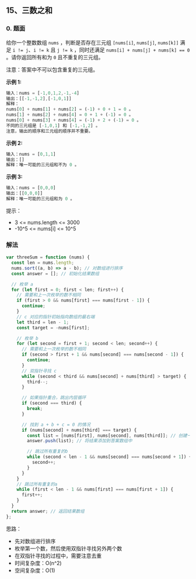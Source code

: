 ## 15、三数之和

### 0. 题面

给你一个整数数组 `nums` ，判断是否存在三元组 `[nums[i]`, `nums[j]`, `nums[k]]` 满足 `i != j`、`i != k` 且 `j != k` ，同时还满足 `nums[i] + nums[j] + nums[k] == 0` 。请你返回所有和为 `0` 且不重复的三元组。

注意：答案中不可以包含重复的三元组。

**示例 1:**

```javascript
输入：nums = [-1,0,1,2,-1,-4]
输出：[[-1,-1,2],[-1,0,1]]
解释：
nums[0] + nums[1] + nums[2] = (-1) + 0 + 1 = 0 。
nums[1] + nums[2] + nums[4] = 0 + 1 + (-1) = 0 。
nums[0] + nums[3] + nums[4] = (-1) + 2 + (-1) = 0 。
不同的三元组是 [-1,0,1] 和 [-1,-1,2] 。
注意，输出的顺序和三元组的顺序并不重要。
```

**示例 2:**

```javascript
输入：nums = [0,1,1]
输出：[]
解释：唯一可能的三元组和不为 0 。
```

**示例 3:**

```javascript
输入：nums = [0,0,0]
输出：[[0,0,0]]
解释：唯一可能的三元组和为 0 。
```

提示：

- 3 <= nums.length <= 3000
- -10^5 <= nums[i] <= 10^5

### 解法

```javascript
var threeSum = function (nums) {
  const len = nums.length;
  nums.sort((a, b) => a - b); // 对数组进行排序
  const answer = []; // 初始化结果数组

  // 枚举 a
  for (let first = 0; first < len; first++) {
    // 需要和上一次枚举的数不相同
    if (first > 0 && nums[first] === nums[first - 1]) {
      continue;
    }
    // c 对应的指针初始指向数组的最右端
    let third = len - 1;
    const target = -nums[first];

    // 枚举 b
    for (let second = first + 1; second < len; second++) {
      // 需要和上一次枚举的数不相同
      if (second > first + 1 && nums[second] === nums[second - 1]) {
        continue;
      }
      // 双指针寻找 c
      while (second < third && nums[second] + nums[third] > target) {
        third--;
      }

      // 如果指针重合，跳出内层循环
      if (second === third) {
        break;
      }

      // 找到 a + b + c = 0 的情况
      if (nums[second] + nums[third] === target) {
        const list = [nums[first], nums[second], nums[third]]; // 创建一个包含三个元素的数组
        answer.push(list); // 将结果添加到答案数组中

        // 跳过所有重复的b
        while (second < len - 1 && nums[second] === nums[second + 1]) {
          second++;
        }
      }
    }
    // 跳过所有重复的a
    while (first < len - 1 && nums[first] === nums[first + 1]) {
      first++;
    }
  }
  return answer; // 返回结果数组
};
```

思路：

- 先对数组进行排序
- 枚举第一个数，然后使用双指针寻找另外两个数
- 在双指针寻找的过程中，需要注意去重
- 时间复杂度：O(n^2)
- 空间复杂度：O(1)

